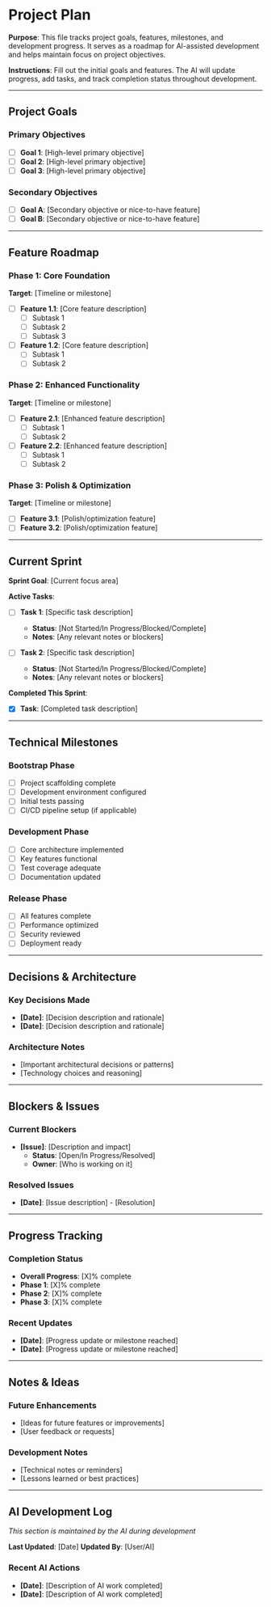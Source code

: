 # Project Plan

**Purpose**: This file tracks project goals, features, milestones, and development progress. It serves as a roadmap for AI-assisted development and helps maintain focus on project objectives.

**Instructions**: Fill out the initial goals and features. The AI will update progress, add tasks, and track completion status throughout development.

---

## Project Goals

### Primary Objectives
- [ ] **Goal 1**: [High-level primary objective]
- [ ] **Goal 2**: [High-level primary objective]
- [ ] **Goal 3**: [High-level primary objective]

### Secondary Objectives
- [ ] **Goal A**: [Secondary objective or nice-to-have feature]
- [ ] **Goal B**: [Secondary objective or nice-to-have feature]

---

## Feature Roadmap

### Phase 1: Core Foundation
**Target**: [Timeline or milestone]

- [ ] **Feature 1.1**: [Core feature description]
  - [ ] Subtask 1
  - [ ] Subtask 2
  - [ ] Subtask 3

- [ ] **Feature 1.2**: [Core feature description]
  - [ ] Subtask 1
  - [ ] Subtask 2

### Phase 2: Enhanced Functionality
**Target**: [Timeline or milestone]

- [ ] **Feature 2.1**: [Enhanced feature description]
  - [ ] Subtask 1
  - [ ] Subtask 2

- [ ] **Feature 2.2**: [Enhanced feature description]
  - [ ] Subtask 1
  - [ ] Subtask 2

### Phase 3: Polish & Optimization
**Target**: [Timeline or milestone]

- [ ] **Feature 3.1**: [Polish/optimization feature]
- [ ] **Feature 3.2**: [Polish/optimization feature]

---

## Current Sprint

**Sprint Goal**: [Current focus area]

**Active Tasks**:
- [ ] **Task 1**: [Specific task description]
  - **Status**: [Not Started/In Progress/Blocked/Complete]
  - **Notes**: [Any relevant notes or blockers]

- [ ] **Task 2**: [Specific task description]
  - **Status**: [Not Started/In Progress/Blocked/Complete]
  - **Notes**: [Any relevant notes or blockers]

**Completed This Sprint**:
- [x] **Task**: [Completed task description]

---

## Technical Milestones

### Bootstrap Phase
- [ ] Project scaffolding complete
- [ ] Development environment configured
- [ ] Initial tests passing
- [ ] CI/CD pipeline setup (if applicable)

### Development Phase
- [ ] Core architecture implemented
- [ ] Key features functional
- [ ] Test coverage adequate
- [ ] Documentation updated

### Release Phase
- [ ] All features complete
- [ ] Performance optimized
- [ ] Security reviewed
- [ ] Deployment ready

---

## Decisions & Architecture

### Key Decisions Made
- **[Date]**: [Decision description and rationale]
- **[Date]**: [Decision description and rationale]

### Architecture Notes
- [Important architectural decisions or patterns]
- [Technology choices and reasoning]

---

## Blockers & Issues

### Current Blockers
- **[Issue]**: [Description and impact]
  - **Status**: [Open/In Progress/Resolved]
  - **Owner**: [Who is working on it]

### Resolved Issues
- **[Date]**: [Issue description] - [Resolution]

---

## Progress Tracking

### Completion Status
- **Overall Progress**: [X]% complete
- **Phase 1**: [X]% complete
- **Phase 2**: [X]% complete
- **Phase 3**: [X]% complete

### Recent Updates
- **[Date]**: [Progress update or milestone reached]
- **[Date]**: [Progress update or milestone reached]

---

## Notes & Ideas

### Future Enhancements
- [Ideas for future features or improvements]
- [User feedback or requests]

### Development Notes
- [Technical notes or reminders]
- [Lessons learned or best practices]

---

## AI Development Log
*This section is maintained by the AI during development*

**Last Updated**: [Date]
**Updated By**: [User/AI]

### Recent AI Actions
- **[Date]**: [Description of AI work completed]
- **[Date]**: [Description of AI work completed]
